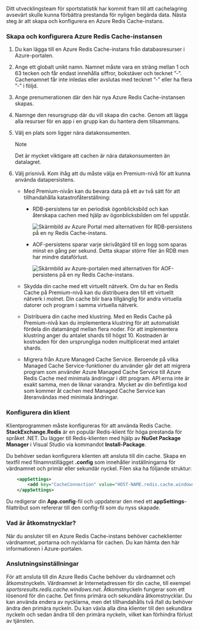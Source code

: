 Ditt utvecklingsteam för sportstatistik har kommit fram till att cachelagring avsevärt skulle kunna förbättra prestanda för nyligen begärda data. Nästa steg är att skapa och konfigurera en Azure Redis Cache-instans.

### <a name="create-and-configure-the-azure-redis-cache-instance"></a>Skapa och konfigurera Azure Redis Cache-instansen

1. Du kan lägga till en Azure Redis Cache-instans från databasresurser i Azure-portalen.

1. Ange ett globalt unikt namn. Namnet måste vara en sträng mellan 1 och 63 tecken och får endast innehålla siffror, bokstäver och tecknet ”-”. Cachenamnet får inte inledas eller avslutas med tecknet ”-” eller ha flera ”-” i följd.

1. Ange prenumerationen där den här nya Azure Redis Cache-instansen skapas.

1. Namnge den resursgrupp där du vill skapa din cache. Genom att lägga alla resurser för en app i en grupp kan du hantera dem tillsammans.

1. Välj en plats som ligger nära datakonsumenten.

    > [!NOTE]
    > Det är mycket viktigare att cachen är nära datakonsumenten än datalagret.

1. Välj prisnivå. Kom ihåg att du måste välja en Premium-nivå för att kunna använda datapersistens.

    - Med Premium-nivån kan du bevara data på ett av två sätt för att tillhandahålla katastrofåterställning:

        - RDB-persistens tar en periodisk ögonblicksbild och kan återskapa cachen med hjälp av ögonblicksbilden om fel uppstår.

            ![Skärmbild av Azure Portal med alternativen för RDB-persistens på en ny Redis Cache-instans.](../media/3-redis-persistence-1.png)

        - AOF-persistens sparar varje skrivåtgärd till en logg som sparas minst en gång per sekund. Detta skapar större filer än RDB men har mindre dataförlust.

            ![Skärmbild av Azure-portalen med alternativen för AOF-persistens på en ny Redis Cache-instans.](../media/3-redis-persistence-2.png)

    - Skydda din cache med ett virtuellt nätverk.
      Om du har en Redis Cache på Premium-nivå kan du distribuera den till ett virtuellt nätverk i molnet. Din cache blir bara tillgänglig för andra virtuella datorer och program i samma virtuella nätverk.

    - Distribuera din cache med klustring.
      Med en Redis Cache på Premium-nivå kan du implementera klustring för att automatiskt fördela din datamängd mellan flera noder. För att implementera klustring anger du antalet shards till högst 10. Kostnaden är kostnaden för den ursprungliga noden multiplicerat med antalet shards.

    - Migrera från Azure Managed Cache Service.
      Beroende på vilka Managed Cache Service-funktioner du använder går det att migrera program som använder Azure Managed Cache Service till Azure Redis Cache med minimala ändringar i ditt program. API:erna inte är exakt samma, men de liknar varandra. Mycket av din befintliga kod som kommer åt cachen med Managed Cache Service kan återanvändas med minimala ändringar.

### <a name="configure-your-client"></a>Konfigurera din klient

Klientprogrammen måste konfigureras för att använda Redis Cache. **StackExchange.Redis** är en populär Redis-klient för höga prestanda för språket .NET. Du lägger till Redis-klienten med hjälp av **NuGet Package Manager** i Visual Studio via kommandot **Install-Package**.

Du behöver sedan konfigurera klienten att ansluta till din cache. Skapa en textfil med filnamnstillägget **.config** som innehåller inställningarna för värdnamnet och primär eller sekundär nyckel. Filen ska ha följande struktur:

```XML
    <appSettings>
        <add key="CacheConnection" value="HOST-NAME.redis.cache.windows.net,abortConnect=false,ssl=true,password=PRIMARY-KEY"/>
    </appSettings>
```

Du redigerar din **App.config**-fil och uppdaterar den med ett **appSettings**-filattribut som refererar till den config-fil som du nyss skapade.

### <a name="what-are-access-keys"></a>Vad är åtkomstnycklar?

När du ansluter till en Azure Redis Cache-instans behöver cacheklienter värdnamnet, portarna och nycklarna för cachen. Du kan hämta den här informationen i Azure-portalen.

### <a name="connection-settings"></a>Anslutningsinställningar

För att ansluta till din Azure Redis Cache behöver du värdnamnet och åtkomstnyckeln. Värdnamnet är Internetadressen för din cache, till exempel *sportsresults.redis.cache.windows.net*. Åtkomstnyckeln fungerar som ett lösenord för din cache. Det finns primära och sekundära åtkomstnycklar. Du kan använda endera av nycklarna, men det tillhandahålls två ifall du behöver ändra den primära nyckeln. Du kan växla alla dina klienter till den sekundära nyckeln och sedan ändra till den primära nyckeln, vilket kan förhindra förlust av tjänsten.
